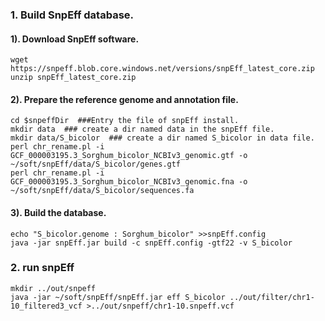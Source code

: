 ### 1. Build SnpEff database.
#### 1). Download SnpEff software.
`wget https://snpeff.blob.core.windows.net/versions/snpEff_latest_core.zip `
`unzip snpEff_latest_core.zip`
#### 2). Prepare the reference genome and annotation file.
```
cd $snpeffDir  ###Entry the file of snpEff install.
mkdir data  ### create a dir named data in the snpEff file.
mkdir data/S_bicolor  ### create a dir named S_bicolor in data file.
perl chr_rename.pl -i GCF_000003195.3_Sorghum_bicolor_NCBIv3_genomic.gtf -o ~/soft/snpEff/data/S_bicolor/genes.gtf 
perl chr_rename.pl -i GCF_000003195.3_Sorghum_bicolor_NCBIv3_genomic.fna -o ~/soft/snpEff/data/S_bicolor/sequences.fa
```
#### 3). Build the database.
```
echo "S_bicolor.genome : Sorghum_bicolor" >>snpEff.config
java -jar snpEff.jar build -c snpEff.config -gtf22 -v S_bicolor
```
### 2. run snpEff
```
mkdir ../out/snpeff
java -jar ~/soft/snpEff/snpEff.jar eff S_bicolor ../out/filter/chr1-10_filtered3_vcf >../out/snpeff/chr1-10.snpeff.vcf 
```
